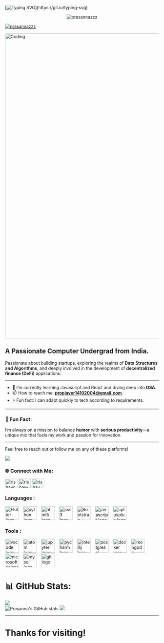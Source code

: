 [![Typing SVG](https://readme-typing-svg.demolab.com/?lines=Namaste+,+I+am+Prasanna+Patil+!;)](https://git.io/typing-svg)

<p align="center"> <img src="https://komarev.com/ghpvc/?username=prasannazzz&label=Profile%20views&color=0e75b6&style=flat" alt="prasannazzz" /> </p>

<p align="left"> <a href="https://github.com/ryo-ma/github-profile-trophy"><img src="https://github-profile-trophy.vercel.app/?username=prasannazzz" alt="prasannazzz" /></a> </p>

<img align="center" alt="Coding" width="1000" src="https://camo.githubusercontent.com/9a23836503c0a69b966ecf2a67d94a78ede959e6aa1ad60012d1589e7db445ba/68747470733a2f2f6d656469612e6c6963646e2e636f6d2f646d732f696d6167652f433444313641514874456f4c496f5063594f672f70726f66696c652d646973706c61796261636b67726f756e64696d6167652d736872696e6b5f3230305f3830302f302f313635363037333033333037393f653d3231343734383336343726763d6265746126743d33373733326e5344545f534f2d72436b6643326c7732345248377466725672596d346c4b724244474f5177">

## A Passionate Computer Undergrad from India.
Passionate about building startups, exploring the realms of **Data Structures and Algorithms**, and deeply involved in the development of **decentralized finance (DeFi)** applications.

---
- 🌱 I’m currently learning Javascript and React and diving deep into **DSA**.
- 📫 How to reach me: **proplayer14102004@gmail.com**.
- ⚡ Fun fact: I can adapt quickly to tech according to requirements.

---

### 🎯 Fun Fact:
I’m always on a mission to balance **humor** with **serious productivity**—a unique mix that fuels my work and passion for innovation.

---
Feel free to reach out or follow me on any of these platforms!

[![](https://visitcount.itsvg.in/api?id=prasannazzz&icon=0&color=0)](https://visitcount.itsvg.in)

<h3 align="left">🌐 Connect with Me:</h3>
<p align="left">
<a href="https://x.com/PrasannaPatil10" target="blank"><img align="center" src="https://raw.githubusercontent.com/rahuldkjain/github-profile-readme-generator/master/src/images/icons/Social/twitter.svg" alt="rishavchanda" height="30" width="40" /></a>
<a href="https://www.linkedin.com/in/prasanna-patil-3a1280269/" target="blank"><img align="center" src="https://raw.githubusercontent.com/rahuldkjain/github-profile-readme-generator/master/src/images/icons/Social/linked-in-alt.svg" alt="rishav-chanda-b89a791b3" height="30" width="40" /></a>
<a href="https://www.instagram.com/prasannapatil91/" target="blank"><img align="center" src="https://raw.githubusercontent.com/rahuldkjain/github-profile-readme-generator/master/src/images/icons/Social/instagram.svg" alt="rishav_chanda" height="30" width="40" /></a>


</p>

<h3 align="left">Languages :</h3>
<div align="left">
  <img src="https://www.svgrepo.com/show/353751/flutter.svg" height="45" alt="Flutter logo"  />
  <img width="6" />
  <img src="https://cdn.jsdelivr.net/gh/devicons/devicon/icons/python/python-original.svg" height="45" alt="python logo"  />
  <img width="6" />
  <img src="https://cdn.jsdelivr.net/gh/devicons/devicon/icons/html5/html5-original.svg" height="45" alt="html5 logo"  />
  <img width="6" />
  <img src="https://cdn.jsdelivr.net/gh/devicons/devicon/icons/css3/css3-original.svg" height="45" alt="css3 logo"  />
  <img width="6" />
  <img src="https://upload.wikimedia.org/wikipedia/commons/thumb/b/b2/Bootstrap_logo.svg/1280px-Bootstrap_logo.svg.png" height="45" alt="Bootstrap logo"  />
  <img width="6" />
  <img src="https://cdn.jsdelivr.net/gh/devicons/devicon/icons/javascript/javascript-original.svg" height="45" alt="javascript logo"  />
  <img width="6" />
  <img src="https://cdn.jsdelivr.net/gh/devicons/devicon/icons/cplusplus/cplusplus-original.svg" height="45" alt="cplusplus logo"  />
   
</div>

###

<h3 align="left">Tools :</h3>
<div align="left">
  <img src="https://cdn.jsdelivr.net/gh/devicons/devicon/icons/vscode/vscode-original.svg" height="45" alt="vscode logo"  />
  <img width="6" />
  <img src="https://cdn.jsdelivr.net/gh/devicons/devicon/icons/atom/atom-original.svg" height="45" alt="atom logo"  />
  <img width="6" />
  <img src="https://cdn.jsdelivr.net/gh/devicons/devicon/icons/jupyter/jupyter-original.svg" height="45" alt="jupyter logo"  />
  <img width="6" />
  <img src="https://cdn.jsdelivr.net/gh/devicons/devicon/icons/pycharm/pycharm-original.svg" height="45" alt="pycharm logo"  />
  <img width="6" />
  <img src="https://cdn.jsdelivr.net/gh/devicons/devicon/icons/intellij/intellij-original.svg" height="45" alt="intellij logo"  />
  <img width="6" />
  <img src="https://cdn.jsdelivr.net/gh/devicons/devicon/icons/postgresql/postgresql-original.svg" height="45" alt="postgresql logo"  />
  <img width="6" />
  <img src="https://cdn.jsdelivr.net/gh/devicons/devicon/icons/docker/docker-original.svg" height="45" alt="docker logo"  />
  <img width="6" />
  <img src="https://cdn.jsdelivr.net/gh/devicons/devicon/icons/mongodb/mongodb-original.svg" height="45" alt="mongodb logo"  />
  <img width="6" />
  <img src="https://cdn.jsdelivr.net/gh/devicons/devicon/icons/microsoftsqlserver/microsoftsqlserver-plain.svg" height="45" alt="microsoftsqlserver logo"  />
  <img width="6" />
  <img src="https://cdn.jsdelivr.net/gh/devicons/devicon/icons/mysql/mysql-original.svg" height="45" alt="mysql logo"  />
  <img width="6" />
  <img src="https://cdn.jsdelivr.net/gh/devicons/devicon/icons/git/git-original.svg" height="45" alt="git logo"  />
</div>



 
</p>


# 📊 GitHub Stats:
![](https://github-readme-streak-stats.herokuapp.com/?user=prasannazzz&theme=rose_pine&hide_border=false)<br/>
![Prasanna's GitHub stats](https://github-readme-stats.vercel.app/api?username=prasannazzz&show_icons=true&bg_color=00000000)
![](https://github-readme-stats.vercel.app/api/top-langs/?username=prasannazzz&theme=rose_pine&hide_border=false&include_all_commits=true&count_private=true&layout=compact)

---
# Thanks for visiting!

<!-- Proudly created with GPRM ( https://gprm.itsvg.in ) -->
